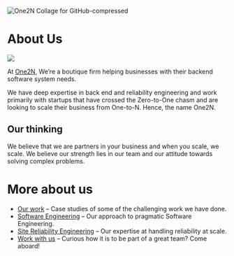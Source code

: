 ![One2N Collage for GitHub-compressed](https://user-images.githubusercontent.com/985054/232707413-80cf485d-f383-4d9c-bede-aece3608236b.png)
# About Us

![](https://one2n.in/wp-content/uploads/2023/04/One2N-Collage-for-GitHub-compressed.png)


At [One2N](https://one2n.in/), We’re a boutique firm helping businesses with their backend software system needs. 

We have deep expertise in back end and reliability engineering and work primarily with startups that have crossed the Zero-to-One chasm and are looking to scale their business from One-to-N. Hence, the name One2N.


## Our thinking

We believe that we are partners in your business and when you scale, we scale. We believe our strength lies in our team and our attitude towards solving complex problems.

# More about us

- [Our work](https://one2n.in/case-studies/) – Case studies of some of the challenging work we have done.
- [Software Engineering](https://one2n.in/software-engineering/) – Our approach to pragmatic Software Engineering.
- [Site Reliability Engineering](https://one2n.in/site-reliability-engineering/) – Our expertise at handling reliability at scale.
- [Work with us](https://one2n.in/site-reliability-engineering/) – Curious how it is to be part of a great team? Come aboard!
